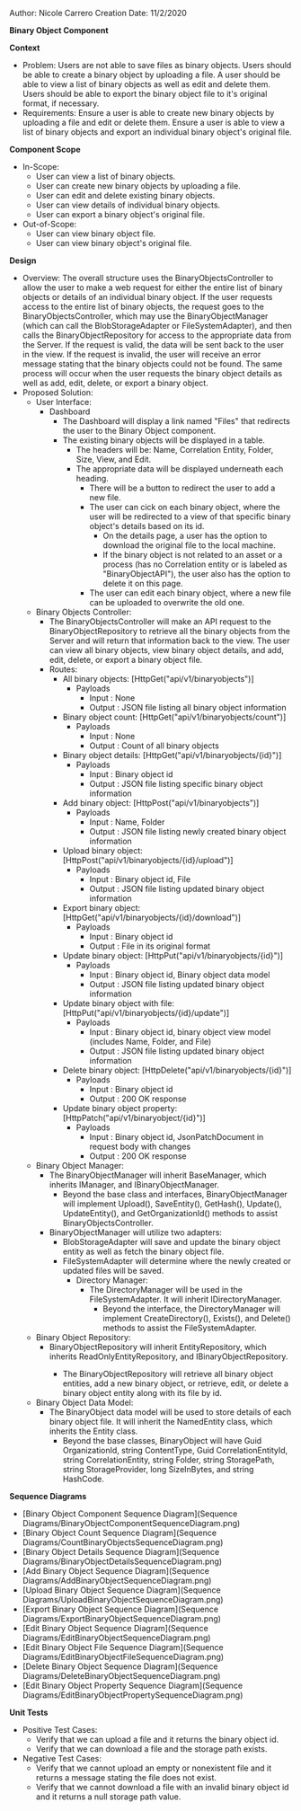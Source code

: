 Author: Nicole Carrero
Creation Date: 11/2/2020

**Binary Object Component**

**Context**

- Problem: Users are not able to save files as binary objects.  Users should be able to create a binary object by uploading a file.  A user should be able to view a list of binary objects as well as edit and delete them.  Users should be able to export the binary object file to it's original format, if necessary.
- Requirements: Ensure a user is able to create new binary objects by uploading a file and edit or delete them.  Ensure a user is able to view a list of binary objects and export an individual binary object's original file.

**Component Scope**

- In-Scope:
  - User can view a list of binary objects.
  - User can create new binary objects by uploading a file.
  - User can edit and delete existing binary objects.
  - User can view details of individual binary objects.
  - User can export a binary object's original file.
- Out-of-Scope:
  - User can view binary object file.
  - User can view binary object's original file.

**Design**

- Overview: The overall structure uses the BinaryObjectsController to allow the user to make a web request for either the entire list of binary objects or details of an individual binary object.  If the user requests access to the entire list of binary objects, the request goes to the BinaryObjectsController, which may use the BinaryObjectManager (which can call the BlobStorageAdapter or FileSystemAdapter), and then calls the BinaryObjectRepository for access to the appropriate data from the Server.  If the request is valid, the data will be sent back to the user in the view.  If the request is invalid, the user will receive an error message stating that the binary objects could not be found.  The same process will occur when the user requests the binary object details as well as add, edit, delete, or export a binary object.
- Proposed Solution:
  - User Interface:
    - Dashboard
      - The Dashboard will display a link named "Files" that redirects the user to the Binary Object component.
      - The existing binary objects will be displayed in a table.
        - The headers will be: Name, Correlation Entity, Folder, Size, View, and Edit.
        - The appropriate data will be displayed underneath each heading.
          - There will be a button to redirect the user to add a new file.
          - The user can cick on each binary object, where the user will be redirected to a view of that specific binary object's details based on its id.
            - On the details page, a user has the option to download the original file to the local machine.
            - If the binary object is not related to an asset or a process (has no Correlation entity or is labeled as "BinaryObjectAPI"), the user also has the option to delete it on this page.
          - The user can edit each binary object, where a new file can be uploaded to overwrite the old one.
  - Binary Objects Controller:
    - The BinaryObjectsController will make an API request to the BinaryObjectRepository to retrieve all the binary objects from the Server and will return that information back to the view.  The user can view all binary objects, view binary object details, and add, edit, delete, or export a binary object file.
    - Routes:
      - All binary objects: [HttpGet("api/v1/binaryobjects")]
        - Payloads
          - Input : None
          - Output : JSON file listing all binary object information
      - Binary object count: [HttpGet("api/v1/binaryobjects/count")]
        - Payloads
          - Input : None
          - Output : Count of all binary objects
      - Binary object details: [HttpGet("api/v1/binaryobjects/{id}")]
        - Payloads
          - Input : Binary object id
          - Output : JSON file listing specific binary object information
      - Add binary object: [HttpPost("api/v1/binaryobjects")]
        - Payloads
          - Input : Name, Folder
          - Output : JSON file listing newly created binary object information
      - Upload binary object: [HttpPost("api/v1/binaryobjects/{id}/upload")]
        - Payloads
          - Input : Binary object id, File
          - Output : JSON file listing updated binary object information
      - Export binary object: [HttpGet("api/v1/binaryobjects/{id}/download")]
        - Payloads
          - Input : Binary object id
          - Output : File in its original format
      - Update binary object: [HttpPut("api/v1/binaryobjects/{id}")]
        - Payloads
          - Input : Binary object id, Binary object data model
          - Output : JSON file listing updated binary object information
      - Update binary object with file: [HttpPut("api/v1/binaryobjects/{id}/update")]
        - Payloads
          - Input : Binary object id, binary object view model (includes Name, Folder, and File)
          - Output : JSON file listing updated binary object information
      - Delete binary object: [HttpDelete("api/v1/binaryobjects/{id}")]
        - Payloads
          - Input : Binary object id
          - Output : 200 OK response
      - Update binary object property: [HttpPatch("api/v1/binaryobject/{id}")]
        - Payloads
          - Input : Binary object id, JsonPatchDocument in request body with changes
          - Output : 200 OK response
  - Binary Object Manager:
    - The BinaryObjectManager will inherit BaseManager, which inherits IManager, and IBinaryObjectManager.
      - Beyond the base class and interfaces, BinaryObjectManager will implement Upload(), SaveEntity(), GetHash(), Update(), UpdateEntity(), and GetOrganizationId() methods to assist BinaryObjectsController.
    - BinaryObjectManager will utilize two adapters:
      - BlobStorageAdapter will save and update the binary object entity as well as fetch the binary object file.
      - FileSystemAdapter will determine where the newly created or updated files will be saved.
        - Directory Manager:
          - The DirectoryManager will be used in the FileSystemAdapter.  It will inherit IDirectoryManager.
            - Beyond the interface, the DirectoryManager will implement CreateDirectory(), Exists(), and Delete() methods to assist the FileSystemAdapter.
  - Binary Object Repository:
    - BinaryObjectRepository will inherit EntityRepository<BinaryObject>, which inherits ReadOnlyEntityRepository, and IBinaryObjectRepository.
      - The BinaryObjectRepository will retrieve all binary object entities, add a new binary object, or retrieve, edit, or delete a binary object entity along with its file by id.
  - Binary Object Data Model:
    - The BinaryObject data model will be used to store details of each binary object file.  It will inherit the NamedEntity class, which inherits the Entity class.
      - Beyond the base classes, BinaryObject will have Guid OrganizationId, string ContentType, Guid CorrelationEntityId, string CorrelationEntity, string Folder, string StoragePath, string StorageProvider, long SizeInBytes, and string HashCode.

**Sequence Diagrams**

- [Binary Object Component Sequence Diagram](Sequence Diagrams/BinaryObjectComponentSequenceDiagram.png)
- [Binary Object Count Sequence Diagram](Sequence Diagrams/CountBinaryObjectsSequenceDiagram.png)
- [Binary Object Details Sequence Diagram](Sequence Diagrams/BinaryObjectDetailsSequenceDiagram.png)
- [Add Binary Object Sequence Diagram](Sequence Diagrams/AddBinaryObjectSequenceDiagram.png)
- [Upload Binary Object Sequence Diagram](Sequence Diagrams/UploadBinaryObjectSequenceDiagram.png)
- [Export Binary Object Sequence Diagram](Sequence Diagrams/ExportBinaryObjectSequenceDiagram.png)
- [Edit Binary Object Sequence Diagram](Sequence Diagrams/EditBinaryObjectSequenceDiagram.png)
- [Edit Binary Object File Sequence Diagram](Sequence Diagrams/EditBinaryObjectFileSequenceDiagram.png)
- [Delete Binary Object Sequence Diagram](Sequence Diagrams/DeleteBinaryObjectSequenceDiagram.png)
- [Edit Binary Object Property Sequence Diagram](Sequence Diagrams/EditBinaryObjectPropertySequenceDiagram.png)

**Unit Tests**

- Positive Test Cases:
  - Verify that we can upload a file and it returns the binary object id.
  - Verify that we can download a file and the storage path exists.
- Negative Test Cases:
  - Verify that we cannot upload an empty or nonexistent file and it returns a message stating the file does not exist.
  - Verify that we cannot download a file with an invalid binary object id and it returns a null storage path value.